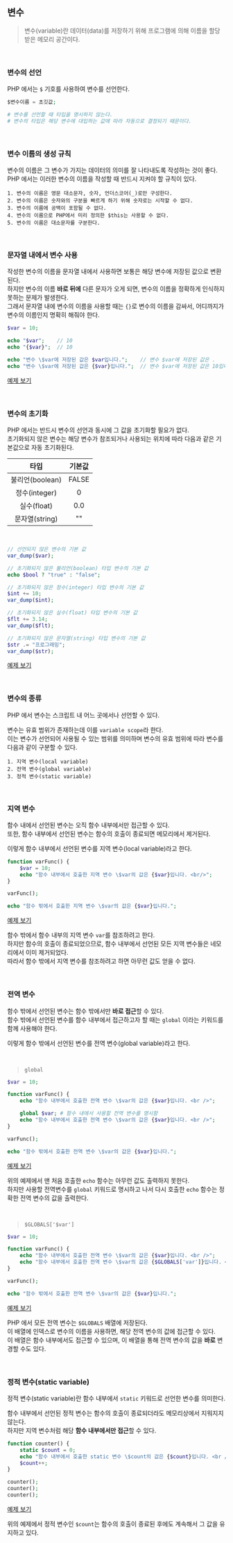 ## 변수

> 변수(variable)란 데이터(data)를 저장하기 위해 프로그램에 의해 이름을 할당받은 메모리 공간이다.

<br />

### 변수의 선언

PHP 에서는 `$` 기호를 사용하여 변수를 선언한다.

```php
$변수이름 = 초깃값;

# 변수를 선언할 때 타입을 명시하지 않는다.
# 변수의 타입은 해당 변수에 대입하는 값에 따라 자동으로 결정되기 때문이다.
```

<br />

### 변수 이름의 생성 규칙

변수의 이름은 그 변수가 가지는 데이터의 의미를 잘 나타내도록 작성하는 것이 좋다.  
PHP 에서는 이러한 변수의 이름을 작성할 때 반드시 지켜야 할 규칙이 있다.

```
1. 변수의 이름은 영문 대소문자, 숫자, 언더스코어(_)로만 구성한다.
2. 변수의 이름은 숫자와의 구분을 빠르게 하기 위해 숫자로는 시작할 수 없다.
3. 변수의 이름에 공백이 포함될 수 없다.
4. 변수의 이름으로 PHP에서 미리 정의한 $this는 사용할 수 없다.
5. 변수의 이름은 대소문자를 구분한다.
```

<br />

### 문자열 내에서 변수 사용

작성한 변수의 이름을 문자열 내에서 사용하면 보통은 해당 변수에 저장된 값으로 변환된다.  
하지만 변수의 이름 **바로 뒤에** 다른 문자가 오게 되면, 변수의 이름을 정확하게 인식하지 못하는 문제가 발생한다.  
그래서 문자열 내에 변수의 이름을 사용할 때는 `{}`로 변수의 이름을 감싸서, 어디까지가 변수의 이름인지 명확히 해줘야 한다.

```php
$var = 10;

echo "$var";    // 10
echo "{$var}";  // 10

echo "변수 \$var에 저장된 값은 $var입니다.";    // 변수 $var에 저장된 값은 .
echo "변수 \$var에 저장된 값은 {$var}입니다.";  // 변수 $var에 저장된 값은 10입니다.
```

[예제 보기](http://php.flyingcat.pe.kr/tcpschool/basics/variable__in__string.php)

<br />

### 변수의 초기화 

PHP 에서는 반드시 변수의 선언과 동시에 그 값을 초기화할 필요가 없다.  
초기화되지 않은 변수는 해당 변수가 참조되거나 사용되는 위치에 따라 다음과 같은 기본값으로 자동 초기화된다.

|타입|기본값|
|:---:|:---:|
|불리언(boolean)|FALSE|
|정수(integer)|0|
|실수(float)|0.0|
|문자열(string)|""|

<br />

```php
// 선언되지 않은 변수의 기본 값
var_dump($var);

// 초기화되지 않은 불리언(boolean) 타입 변수의 기본 값
echo $bool ? "true" : "false";

// 초기화되지 않은 정수(integer) 타입 변수의 기본 값
$int += 10;
var_dump($int);

// 초기화되지 않은 실수(float) 타입 변수의 기본 값
$flt += 3.14;
var_dump($flt);

// 초기화되지 않은 문자열(string) 타입 변수의 기본 값
$str .= "프로그래밍";
var_dump($str);
```

[예제 보기](http://php.flyingcat.pe.kr/tcpschool/basics/variable__initialization.php)

<br />

### 변수의 종류

PHP 에서 변수는 스크립트 내 어느 곳에서나 선언할 수 있다.  

변수는 유효 범위가 존재하는데 이를 `variable scope`라 한다.  
이는 변수가 선언되어 사용될 수 있는 범위를 의미하며 변수의 유효 범위에 따라 변수를 다음과 같이 구분할 수 있다. 

```
1. 지역 변수(local variable)
2. 전역 변수(global variable)
3. 정적 변수(static variable)
```

<br />

### 지역 변수

함수 내에서 선언된 변수는 오직 함수 내부에서만 접근할 수 있다.  
또한, 함수 내부에서 선언된 변수는 함수의 호출이 종료되면 메모리에서 제거된다.

이렇게 함수 내부에서 선언된 변수를 지역 변수(local variable)라고 한다. 

```php
function varFunc() {
    $var = 10;
    echo "함수 내부에서 호출한 지역 변수 \$var의 값은 {$var}입니다. <br/>";
}

varFunc();

echo "함수 밖에서 호출한 지역 변수 \$var의 값은 {$var}입니다.";
```

[예제 보기](http://php.flyingcat.pe.kr/tcpschool/basics/variable__local.php)

함수 밖에서 함수 내부의 지역 변수 `var`를 참조하려고 한다.  
하지만 함수의 호출이 종료되었으므로, 함수 내부에서 선언된 모든 지역 변수들은 네모리에서 이미 제거되었다.  
따라서 함수 밖에서 지역 변수를 참조하려고 하면 아무런 값도 얻을 수 없다.

<br />

### 전역 변수

함수 밖에서 선언된 변수는 함수 밖에서만 **바로 접근**할 수 있다.  
함수 밖에서 선언된 변수를 함수 내부에서 접근하고자 할 때는 `global` 이라는 키워드를 함께 사용해야 한다. 

이렇게 함수 밖에서 선언된 변수를 전역 변수(global variable)라고 한다. 

<br />

> `global`

```php
$var = 10;

function varFunc() {
    echo "함수 내부에서 호출한 전역 변수 \$var의 값은 {$var}입니다. <br />";

    global $var; # 함수 내에서 사용할 전역 변수를 명시함
    echo "함수 내부에서 호출한 전역 변수 \$var의 값은 {$var}입니다. <br />";
}

varFunc();

echo "함수 밖에서 호출한 전역 변수 \$var의 값은 {$var}입니다.";
```

[예제 보기](http://php.flyingcat.pe.kr/tcpschool/basics/variable__global1.php)

위의 예제에서 맨 처음 호출한 `echo` 함수는 아무런 값도 출력하지 못한다.  
하지만 사용할 전역변수를 `global` 키워드로 명시하고 나서 다시 호출한 `echo` 함수는 정확한 전역 변수의 값을 출력한다.

<br />

> `$GLOBALS['$var']`

```php
$var = 10;

function varFunc() {
    echo "함수 내부에서 호출한 전역 변수 \$var의 값은 {$var}입니다. <br />";
    echo "함수 내부에서 호출한 전역 변수 \$var의 값은 {$GLOBALS['var']}입니다. <br />";
}

varFunc();

echo "함수 밖에서 호출한 전역 변수 \$var의 값은 {$var}입니다.";
```

[예제 보기](http://php.flyingcat.pe.kr/tcpschool/basics/variable__global2.php)

PHP 에서 모든 전역 변수는 `$GLOBALS` 배열에 저장된다.  
이 배열에 인덱스로 변수의 이름을 사용하면, 해당 전역 변수의 값에 접근할 수 있다.  
이 배열은 함수 내부에서도 접근할 수 있으며, 이 배열을 통해 전역 변수의 값을 **바로** 변경할 수도 있다.

<br />

### 정적 변수(static variable)

정적 변수(static variable)란 함수 내부에서 `static` 키워드로 선언한 변수를 의미한다.

함수 내부에서 선언된 정적 변수는 함수의 호출이 종료되더라도 메모리상에서 지워지지 않는다.  
하지만 지역 변수처럼 해당 **함수 내부에서만 접근**할 수 있다.

```php
function counter() {
    static $count = 0;
    echo "함수 내부에서 호출한 static 변수 \$count의 값은 {$count}입니다. <br />";
    $count++;
}

counter();
counter();
counter();
```

[예제 보기](http://php.flyingcat.pe.kr/tcpschool/basics/variable__static.php)

위의 예제에서 정적 변수인 `$count`는 함수의 호출이 종료된 후에도 계속해서 그 값을 유지하고 있다. 